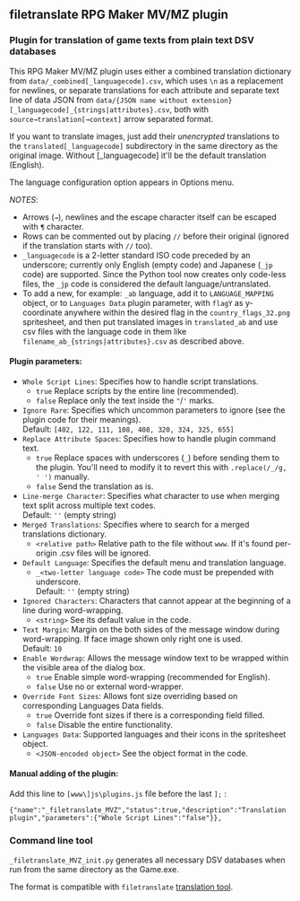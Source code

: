 ﻿## filetranslate RPG Maker MV/MZ plugin

### Plugin for translation of game texts from plain text DSV databases

This RPG Maker MV/MZ plugin uses either a combined translation dictionary from `data/_combined[_languagecode].csv`, which uses `\n` as a replacement for newlines, or separate translations for each attribute and separate text line of data JSON from `data/{JSON name without extension}[_languagecode]_{strings|attributes}.csv`, both with `source→translation[→context]` arrow separated format.

If you want to translate images, just add their *unencrypted* translations to the `translated[_languagecode]` subdirectory in the same directory as the original image. Without [_languagecode] it'll be the default translation (English).

The language configuration option appears in Options menu. 

*NOTES*:  
* Arrows (`→`), newlines and the escape character itself can be escaped with `¶` character.  
* Rows can be commented out by placing `//` before their original (ignored if the translation starts with `//` too).  
* `_languagecode` is a 2-letter standard ISO code preceded by an underscore; currently only English (empty code) and Japanese (`_jp` code) are supported. Since the Python tool now creates only code-less files, the `_jp` code is considered the default language/untranslated.    
* To add a new, for example: `_ab` language, add it to `LANGUAGE_MAPPING` object, or to `Languages Data` plugin parameter, with `flagY` as y-coordinate anywhere within the desired flag in the `country_flags_32.png` spritesheet, and then put translated images in `translated_ab` and use csv files with the language code in them like `filename_ab_{strings|attributes}.csv` as described above.

#### Plugin parameters:  

* `Whole Script Lines`: Specifies how to handle script translations.  
     * `true` Replace scripts by the entire line (recommended).  
     * `false` Replace only the text inside the `"`/`'` marks.  
 * `Ignore Rare`: Specifies which uncommon parameters to ignore (see the plugin code for their meanings).  
    Default: `[402, 122, 111, 108, 408, 320, 324, 325, 655]`  
* `Replace Attribute Spaces`: Specifies how to handle plugin command text.  
    * `true` Replace spaces with underscores (`_`) before sending them to the plugin. You'll need to modify it to revert this with `.replace(/_/g, ' ')` manually.  
    * `false` Send the translation as is.  
* `Line-merge Character`: Specifies what character to use when merging text split across multiple text codes.  
    Default: `''` (empty string)  
* `Merged Translations`: Specifies where to search for a merged translations dictionary.  
    * `<relative path>` Relative path to the file without `www`. If it's found per-origin .csv files will be ignored.  
* `Default Language`: Specifies the default menu and translation language.  
    * `_<two-letter language code>` The code must be prepended with underscore.  
    Default: `''` (empty string)  
* `Ignored Characters`: Characters that cannot appear at the beginning of a line during word-wrapping.
    * `<string>` See its default value in the code.  
* `Text Margin`: Margin on the both sides of the message window during word-wrapping. If face image shown only right one is used.  
    Default: `10`  
* `Enable Wordwrap`: Allows the message window text to be wrapped within the visible area of the dialog box.  
     * `true` Enable simple word-wrapping (recommended for English).  
     * `false` Use no or external word-wrapper.   
* `Override Font Sizes`: Allows font size overriding based on corresponding Languages Data fields.  
     * `true` Override font sizes if there is a corresponding field filled.  
     * `false` Disable the entire functionality.
* `Languages Data`: Supported languages and their icons in the spritesheet object.  
    * `<JSON-encoded object>` See the object format in the code. 

#### Manual adding of the plugin:

Add this line to `[www\]js\plugins.js` file before the last `];` :  
```
{"name":"_filetranslate_MVZ","status":true,"description":"Translation plugin","parameters":{"Whole Script Lines":"false"}},
```

### Command line tool

 `_filetranslate_MVZ_init.py` generates all necessary DSV databases when run from the same directory as the Game.exe.
 
 The format is compatible with `filetranslate` [translation tool](https://github.com/UserUnknownFactor/filetranslate).